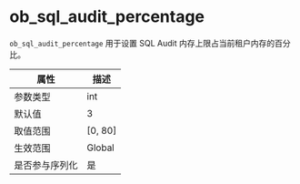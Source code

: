 ob_sql_audit_percentage 
============================================

`ob_sql_audit_percentage` 用于设置 SQL Audit 内存上限占当前租户内存的百分比。


| **属性**  |  **描述**   |
|---------|-----------|
| 参数类型    | int       |
| 默认值     | 3         |
| 取值范围    | \[0, 80\] |
| 生效范围    | Global    |
| 是否参与序列化 | 是         |


